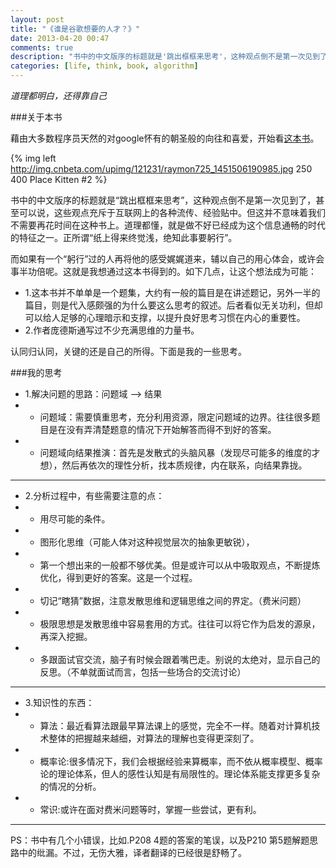 ```yaml
---
layout: post
title: "《谁是谷歌想要的人才？》"
date: 2013-04-20 00:47
comments: true
description: "书中的中文版序的标题就是'跳出框框来思考'，这种观点倒不是第一次见到了，甚至可以说，这些观点充斥于互联网上的各种流传、经验贴中。但这并不意味着我们不需要再花时间在这种书上。道理都懂，就是做不好已经成为这个信息通畅的时代的特征之一。正所谓纸上得来终觉浅，绝知此事要躬行。"
categories: [life, think, book, algorithm]
---
```


*道理都明白，还得靠自己*

###关于本书

藉由大多数程序员天然的对google怀有的朝圣般的向往和喜爱，开始看[这本书](http://book.douban.com/subject/21329264/)。

{% img left http://img.cnbeta.com/upimg/121231/raymon725_1451506190985.jpg 250 400 Place Kitten #2 %}

书中的中文版序的标题就是“跳出框框来思考”，这种观点倒不是第一次见到了，甚至可以说，这些观点充斥于互联网上的各种流传、经验贴中。但这并不意味着我们不需要再花时间在这种书上。道理都懂，就是做不好已经成为这个信息通畅的时代的特征之一。正所谓“纸上得来终觉浅，绝知此事要躬行”。

<!--more-->

而如果有一个“躬行”过的人再将他的感受娓娓道来，辅以自己的用心体会，或许会事半功倍呢。这就是我想通过这本书得到的。如下几点，让这个想法成为可能：

* 1.这本书并不单单是一个题集，大约有一般的篇目是在讲述题记，另外一半的篇目，则是代入感颇强的为什么要这么思考的叙述。后者看似无关功利，但却可以给人足够的心理暗示和支撑，以提升良好思考习惯在内心的重要性。
* 2.作者庞德斯通写过不少充满思维的力量书。


认同归认同，关键的还是自己的所得。下面是我的一些思考。

###我的思考

* 1.解决问题的思路：问题域 --> 结果
* * 问题域：需要慎重思考，充分利用资源，限定问题域的边界。往往很多题目是在没有弄清楚题意的情况下开始解答而得不到好的答案。
* * 问题域向结果推演：首先是发散式的头脑风暴（发现尽可能多的维度的才想），然后再依次的理性分析，找本质规律，内在联系，向结果靠拢。

---


* 2.分析过程中，有些需要注意的点：
* * 用尽可能的条件。
* * 图形化思维（可能人体对这种视觉层次的抽象更敏锐），
* * 第一个想出来的一般都不够优美。但是或许可以从中吸取观点，不断提炼优化，得到更好的答案。这是一个过程。
* * 切记“瞎猜”数据，注意发散思维和逻辑思维之间的界定。（费米问题）
* * 极限思想是发散思维中容易套用的方式。往往可以将它作为启发的源泉，再深入挖掘。
* * 多跟面试官交流，脑子有时候会跟着嘴巴走。别说的太绝对，显示自己的反思。（不单就面试而言，包括一些场合的交流讨论）


---


* 3.知识性的东西：
* * 算法：最近看算法跟最早算法课上的感觉，完全不一样。随着对计算机技术整体的把握越来越细，对算法的理解也变得更深刻了。
* * 概率论:很多情况下，我们会根据经验来算概率，而不依从概率模型、概率论的理论体系，但人的感性认知是有局限性的。理论体系能支撑更多复杂的情况的分析。
* * 常识:或许在面对费米问题等时，掌握一些尝试，更有利。

---

PS：书中有几个小错误，比如.P208 4题的答案的笔误，以及P210 第5题解题思路中的纰漏。不过，无伤大雅，译者翻译的已经很是舒畅了。